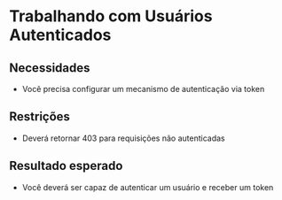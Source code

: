 # Trabalhando com Usuários Autenticados

## Necessidades
- Você precisa configurar um mecanismo de autenticação via token

## Restrições
- Deverá retornar 403 para requisições não autenticadas

## Resultado esperado
- Você deverá ser capaz de autenticar um usuário e receber um token